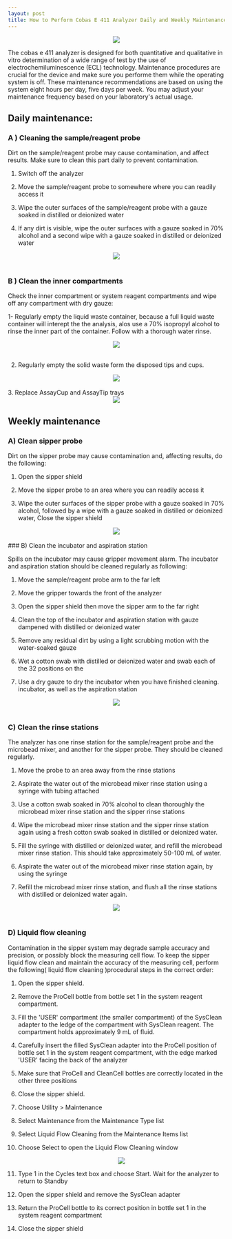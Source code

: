 ```yaml
---
layout: post
title: How to Perform Cobas E 411 Analyzer Daily and Weekly Maintenance Procedures
---
```



<div style="text-align:center"><img src="/images/cobas_e_411_analyzer1.png" /></div>

The cobas e 411 analyzer is designed for both quantitative and qualitative in vitro determination of a wide range of test by the use of electrochemiluminescence (ECL) technology. Maintenance procedures are crucial for the device and make sure you performe them while the operating system is off. These maintenance recommendations are based on using the system eight hours per day, five days per week. You may adjust your maintenance frequency based on your laboratory's actual usage. 


## Daily maintenance: 

### A ) Cleaning the sample/reagent probe

Dirt on the sample/reagent probe may cause contamination, and affect results. Make sure to clean this part daily to prevent contamination.

1. Switch off the analyzer

2. Move the sample/reagent probe to somewhere where you can readily access it

3. Wipe the outer surfaces of the sample/reagent probe with a gauze soaked in distilled or deionized water

4. If any dirt is visible, wipe the outer surfaces with a gauze soaked in 70% alcohol and a second wipe with a gauze soaked in distilled or deionized water


<div style="text-align:center"><img src="/images/cobas_e_411_analyzer2.png" /></div>

<br>

### B ) Clean the inner compartments

Check the inner compartment or system reagent compartments and wipe off any compartment with dry gauze:

1- Regularly empty the liquid waste container, because a full liquid waste container will interept the the analysis, alos use a 70% isopropyl alcohol to rinse the inner part of the container. Follow with a thorough water rinse.


<div style="text-align:center"><img src="/images/cobas_e_411_analyzer3.jpg" /></div>

<br>

2. Regularly empty the solid waste form the disposed tips and cups.

<div style="text-align:center"><img src="/images/cobas_e_411_analyzer3b.jpg" /></div>

<br>
3. Replace AssayCup and AssayTip trays


<div style="text-align:center"><img src="/images/cobas_e_411_analyzer4.jpg" /></div>




## Weekly maintenance


### A) Clean sipper probe


Dirt on the sipper probe may cause contamination and, affecting results, do the following:

1. Open the sipper shield

2. Move the sipper probe to an area where you can readily access it

3. Wipe the outer surfaces of the sipper probe with a gauze soaked in 70% alcohol, followed by a wipe with a gauze soaked in distilled or deionized water, Close the sipper shield

<div style="text-align:center"><img src="/images/cobas_e_411_analyzer5.jpg" /></div>

<Br>
### B) Clean the incubator and aspiration station

Spills on the incubator may cause gripper movement alarm. The incubator and aspiration station should be cleaned regularly as following:

1. Move the sample/reagent probe arm to the far left

2. Move the gripper towards the front of the analyzer

3. Open the sipper shield then move the sipper arm to the far right
 
4. Clean the top of the incubator and aspiration station with gauze  dampened with distilled or deionized water

5. Remove any residual dirt by using a light scrubbing motion with the water-soaked gauze
 
6. Wet a cotton swab with distilled or deionized water and swab each of the 32 positions on the

7. Use a dry gauze to dry the incubator when you have finished cleaning. incubator, as well as the aspiration station



<div style="text-align:center"><img src="/images/cobas_e_411_analyzer6.png" /></div>

<Br>


### C) Clean the rinse stations

The analyzer has one rinse station for the sample/reagent probe and the microbead mixer, and another for the sipper probe. They should be cleaned regularly. 

1. Move the probe to an area away from the rinse stations

2. Aspirate the water out of the microbead mixer rinse station using a syringe with tubing attached

3. Use a cotton swab soaked in 70% alcohol to clean thoroughly the microbead mixer rinse station and the sipper rinse stations

4. Wipe the microbead mixer rinse station and the sipper rinse station again using a fresh cotton swab soaked in distilled or deionized water.

5. Fill the syringe with distilled or deionized water, and refill the microbead mixer rinse station. This should take approximately 50-100 mL of water.

6. Aspirate the water out of the microbead mixer rinse station again, by using the syringe

7. Refill the microbead mixer rinse station, and flush all the rinse stations with distilled or deionized water again.


<div style="text-align:center"><img src="/images/cobas_e_411_analyzer7.jpg" /></div>

<br>

### D) Liquid flow cleaning

Contamination in the sipper system may degrade sample accuracy and precision, or possibly block the measuring cell flow. To keep the sipper liquid flow clean and maintain the accuracy of the measuring cell, perform the following( liquid flow cleaning )procedural steps in the correct order:

1. Open the sipper shield. 

2. Remove the ProCell bottle from bottle set 1 in the system reagent compartment. 

3. Fill the 'USER' compartment (the smaller compartment) of the SysClean adapter to the ledge of the compartment with SysClean reagent. The compartment holds approximately 9 mL of fluid. 

4. Carefully insert the filled SysClean adapter into the ProCell position of bottle set 1 in the system reagent compartment, with the edge marked 'USER' facing the back of the analyzer 
 
5. Make sure that ProCell and CleanCell bottles are correctly located in the other three positions 

6. Close the sipper shield.

7. Choose Utility > Maintenance

8. Select Maintenance from the Maintenance Type list 

9. Select Liquid Flow Cleaning from the Maintenance Items list

10. Choose Select to open the Liquid Flow Cleaning window

    
    <div style="text-align:center"><img src="/images/cobas_e_411_analyzer9.jpg" /></div>



11. Type 1 in the Cycles text box and choose Start. Wait for the analyzer to return to Standby

12. Open the sipper shield and remove the SysClean adapter

13. Return the ProCell bottle to its correct position in bottle set 1 in the system reagent compartment

14. Close the sipper shield






